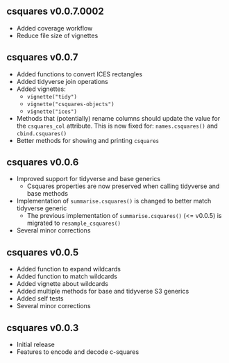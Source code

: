 csquares v0.0.7.0002
-------------

  * Added coverage workflow
  * Reduce file size of vignettes

csquares v0.0.7
-------------

  * Added functions to convert ICES rectangles
  * Added tidyverse join operations
  * Added vignettes:
    * `vignette("tidy")`
    * `vignette("csquares-objects")`
    * `vignette("ices")`
  * Methods that (potentially) rename columns should update the value for the `csquares_col` attribute.
    This is now fixed for: `names.csquares()` and `cbind.csquares()`
  * Better methods for showing and printing `csquares`

csquares v0.0.6
-------------

  * Improved support for tidyverse and base generics
    * Csquares properties are now preserved when calling tidyverse and base methods
  * Implementation of `summarise.csquares()` is changed to better match
    tidyverse generic
    * The previous implementation of `summarise.csquares()` (<= v0.0.5)
      is migrated to `resample_csquares()`
  * Several minor corrections

csquares v0.0.5
-------------

  * Added function to expand wildcards
  * Added function to match wildcards
  * Added vignette about wildcards
  * Added multiple methods for base and tidyverse S3 generics
  * Added self tests
  * Several minor corrections

csquares v0.0.3
-------------

  * Initial release
  * Features to encode and decode c-squares